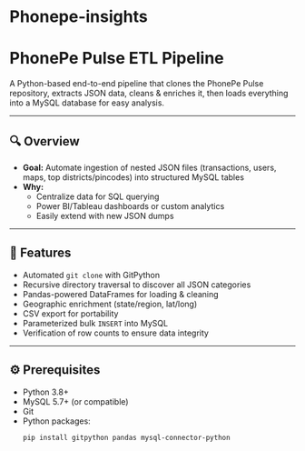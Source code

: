 # Phonepe-insights
# PhonePe Pulse ETL Pipeline

A Python-based end-to-end pipeline that clones the PhonePe Pulse repository, extracts JSON data, cleans & enriches it, then loads everything into a MySQL database for easy analysis.

---

## 🔍 Overview
- **Goal:** Automate ingestion of nested JSON files (transactions, users, maps, top districts/pincodes) into structured MySQL tables  
- **Why:**  
  - Centralize data for SQL querying  
  - Power BI/Tableau dashboards or custom analytics  
  - Easily extend with new JSON dumps

---

## 🚀 Features

- Automated `git clone` with GitPython  
- Recursive directory traversal to discover all JSON categories  
- Pandas-powered DataFrames for loading & cleaning  
- Geographic enrichment (state/region, lat/long)  
- CSV export for portability  
- Parameterized bulk `INSERT` into MySQL  
- Verification of row counts to ensure data integrity

---

## ⚙️ Prerequisites

- Python 3.8+  
- MySQL 5.7+ (or compatible)  
- Git  
- Python packages:
  ```bash
  pip install gitpython pandas mysql-connector-python
